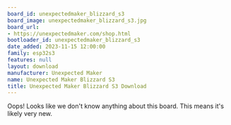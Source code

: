```yaml
---
board_id: unexpectedmaker_blizzard_s3
board_image: unexpectedmaker_blizzard_s3.jpg
board_url:
- https://unexpectedmaker.com/shop.html
bootloader_id: unexpectedmaker_blizzard_s3
date_added: 2023-11-15 12:00:00
family: esp32s3
features: null
layout: download
manufacturer: Unexpected Maker
name: Unexpected Maker Blizzard S3
title: Unexpected Maker Blizzard S3 Download
---
```


Oops! Looks like we don't know anything about this board. This means it's likely very new.
